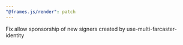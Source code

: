 ```yaml
---
"@frames.js/render": patch
---
```


Fix allow sponsorship of new signers created by use-multi-farcaster-identity
